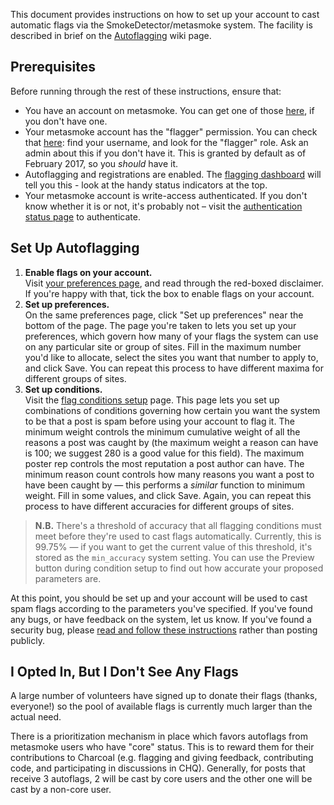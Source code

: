 This document provides instructions on how to set up your account to cast automatic flags via the SmokeDetector/metasmoke system.  The facility is described in brief on the [Autoflagging](Autoflagging) wiki page.

## Prerequisites
Before running through the rest of these instructions, ensure that:

- You have an account on metasmoke. You can get one of those [here](https://metasmoke.erwaysoftware.com/users/sign_up), if you don't have one.
- Your metasmoke account has the "flagger" permission. You can check that [here](https://metasmoke.erwaysoftware.com/users): find your username, and look for the "flagger" role. Ask an admin about this if you don't have it. This is granted by default as of February 2017, so you _should_ have it.
- Autoflagging and registrations are enabled. The [flagging dashboard](https://metasmoke.erwaysoftware.com/flagging) will tell you this - look at the handy status indicators at the top.
- Your metasmoke account is write-access authenticated. If you don't know whether it is or not, it's probably not – visit the [authentication status page](https://metasmoke.erwaysoftware.com/authentication/status) to authenticate.

## Set Up Autoflagging
1. **Enable flags on your account.**  
   Visit [your preferences page](https://metasmoke.erwaysoftware.com/flagging/preferences), and read through the red-boxed disclaimer. If you're happy with that, tick the box to enable flags on your account.
2. **Set up preferences.**  
   On the same preferences page, click "Set up preferences" near the bottom of the page. The page you're taken to lets you set up your preferences, which govern how many of your flags the system can use on any particular site or group of sites. Fill in the maximum number you'd like to allocate, select the sites you want that number to apply to, and click Save. You can repeat this process to have different maxima for different groups of sites.
3. **Set up conditions.**  
   Visit the [flag conditions setup](https://metasmoke.erwaysoftware.com/flagging/conditions/new) page. This page lets you set up combinations of conditions governing how certain you want the system to be that a post is spam before using your account to flag it. The minimum weight controls the minimum cumulative weight of all the reasons a post was caught by (the maximum weight a reason can have is 100; we suggest 280 is a good value for this field). The maximum poster rep controls the most reputation a post author can have. The minimum reason count controls how many reasons you want a post to have been caught by — this performs a *similar* function to minimum weight. Fill in some values, and click Save. Again, you can repeat this process to have different accuracies for different groups of sites.

> **N.B.** There's a threshold of accuracy that all flagging conditions must meet before they're used to cast flags automatically. Currently, this is 99.75% — if you want to get the current value of this threshold, it's stored as the `min_accuracy` system setting. You can use the Preview button during condition setup to find out how accurate your proposed parameters are.

At this point, you should be set up and your account will be used to cast spam flags according to the parameters you've specified. If you've found any bugs, or have feedback on the system, let us know. If you've found a security bug, please [read and follow these instructions](https://charcoal-se.org/security) rather than posting publicly.

## I Opted In, But I Don't See Any Flags

A large number of volunteers have signed up to donate their flags (thanks, everyone!) so the pool of available flags is currently much larger than the actual need.

There is a prioritization mechanism in place which favors autoflags from metasmoke users who have "core" status. This is to reward them for their contributions to Charcoal (e.g. flagging and giving feedback, contributing code, and participating in discussions in CHQ). Generally, for posts that receive 3 autoflags, 2 will be cast by core users and the other one will be cast by a non-core user. 